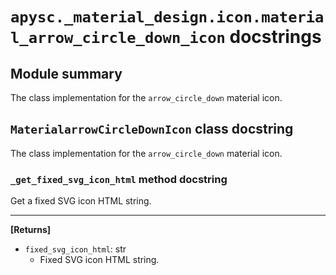 # `apysc._material_design.icon.material_arrow_circle_down_icon` docstrings

## Module summary

The class implementation for the `arrow_circle_down` material icon.

## `MaterialarrowCircleDownIcon` class docstring

The class implementation for the `arrow_circle_down` material icon.

### `_get_fixed_svg_icon_html` method docstring

Get a fixed SVG icon HTML string.<hr>

**[Returns]**

- `fixed_svg_icon_html`: str
  - Fixed SVG icon HTML string.